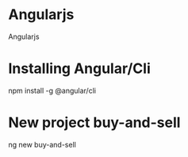 # Angularjs
Angularjs
# Installing Angular/Cli
npm install -g @angular/cli
# New project buy-and-sell
ng new buy-and-sell

